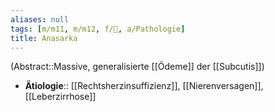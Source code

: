 ```yaml
---
aliases: null
tags: [m/m11, m/m12, f/💩, a/Pathologie]
title: Anasarka
---
```

(Abstract::Massive, generalisierte [[Ödeme]] der [[Subcutis]])
- **Ätiologie**:: [[Rechtsherzinsuffizienz]], [[Nierenversagen]], [[Leberzirrhose]]